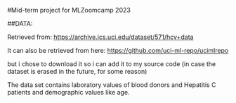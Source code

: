 #Mid-term project for MLZoomcamp 2023

##DATA:

Retrieved from:
https://archive.ics.uci.edu/dataset/571/hcv+data  

It can also be retrieved from here:
https://github.com/uci-ml-repo/ucimlrepo  

but i chose to download it so i can add it to my source code (in case the dataset is erased in the future, for some reason)

The data set contains laboratory values of blood donors and Hepatitis C patients and demographic values like age.

